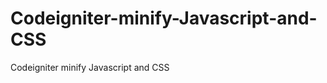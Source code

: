Codeigniter-minify-Javascript-and-CSS
=====================================

Codeigniter minify Javascript and CSS